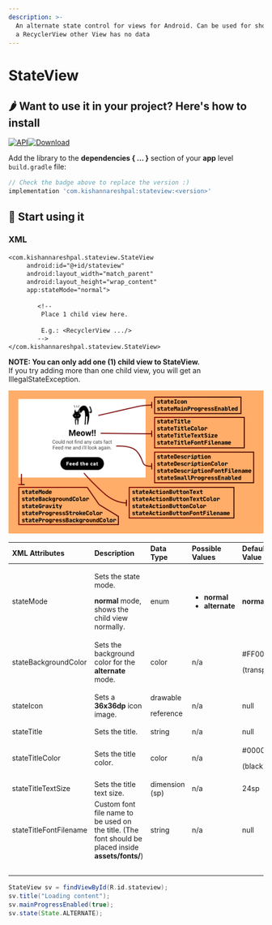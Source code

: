 ```yaml
---
description: >-
  An alternate state control for views for Android. Can be used for showing that
  a RecyclerView other View has no data
---
```


# StateView

## 🌶 Want to use it in your project? Here's how to install

[ ![API](https://img.shields.io/badge/API-16%2B-brightgreen.svg?style=flat)![Download](https://api.bintray.com/packages/kishannareshpal/maven/stateview/images/download.svg?version=1.0)](https://bintray.com/kishannareshpal/maven/stateview/1.0/link)

Add the library to the **dependencies { ... }** section of your **app** level `build.gradle` file:

```groovy
// Check the badge above to replace the version :)
implementation 'com.kishannareshpal:stateview:<version>'
```

## 🐌 Start using it

### **XML**

```markup
<com.kishannareshpal.stateview.StateView
     android:id="@+id/stateview"
     android:layout_width="match_parent"
     android:layout_height="wrap_content"
     app:stateMode="normal">
        
        <!-- 
         Place 1 child view here.
        
         E.g.: <RecyclerView .../> 
        -->  
</com.kishannareshpal.stateview.StateView>
```

**NOTE: You can only add one \(1\) child view to StateView.**  
If you try adding more than one child view, you will get an IllegalStateException.

![](.gitbook/assets/artboard%20%282%29.png)



<table>
  <thead>
    <tr>
      <th style="text-align:left"><b>XML Attributes</b>
      </th>
      <th style="text-align:left"><b>Description</b>
      </th>
      <th style="text-align:left"><b>Data Type</b>
      </th>
      <th style="text-align:left"><b>Possible Values</b>
      </th>
      <th style="text-align:left"><b>Default Value</b>
      </th>
    </tr>
  </thead>
  <tbody>
    <tr>
      <td style="text-align:left">stateMode</td>
      <td style="text-align:left">
        <p>Sets the state mode.</p>
        <p><b>normal</b> mode, shows the child view normally.</p>
      </td>
      <td style="text-align:left">enum</td>
      <td style="text-align:left">
        <ul>
          <li><b>normal</b>
          </li>
          <li><b>alternate</b>
          </li>
        </ul>
      </td>
      <td style="text-align:left"><b>normal</b>
      </td>
    </tr>
    <tr>
      <td style="text-align:left">stateBackgroundColor</td>
      <td style="text-align:left">Sets the background color for the <b>alternate </b>mode.</td>
      <td style="text-align:left">color</td>
      <td style="text-align:left">n/a</td>
      <td style="text-align:left">
        <p>#FF000000</p>
        <p>(transparent)</p>
      </td>
    </tr>
    <tr>
      <td style="text-align:left">stateIcon</td>
      <td style="text-align:left">Sets a<b> 36x36dp </b>icon image.</td>
      <td style="text-align:left">
        <p>drawable</p>
        <p>reference</p>
      </td>
      <td style="text-align:left">n/a</td>
      <td style="text-align:left">null</td>
    </tr>
    <tr>
      <td style="text-align:left">stateTitle</td>
      <td style="text-align:left">Sets the title.</td>
      <td style="text-align:left">string</td>
      <td style="text-align:left">n/a</td>
      <td style="text-align:left">null</td>
    </tr>
    <tr>
      <td style="text-align:left">stateTitleColor</td>
      <td style="text-align:left">Sets the title color.</td>
      <td style="text-align:left">color</td>
      <td style="text-align:left">n/a</td>
      <td style="text-align:left">
        <p>#000000</p>
        <p>(black)</p>
      </td>
    </tr>
    <tr>
      <td style="text-align:left">stateTitleTextSize</td>
      <td style="text-align:left">Sets the title text size.</td>
      <td style="text-align:left">dimension (sp)</td>
      <td style="text-align:left">n/a</td>
      <td style="text-align:left">24sp</td>
    </tr>
    <tr>
      <td style="text-align:left">stateTitleFontFilename</td>
      <td style="text-align:left">Custom font file name to be used on the title. (The font should be placed
        inside <b>assets/fonts/</b>)</td>
      <td style="text-align:left">string</td>
      <td style="text-align:left">n/a</td>
      <td style="text-align:left">null</td>
    </tr>
    <tr>
      <td style="text-align:left"></td>
      <td style="text-align:left"></td>
      <td style="text-align:left"></td>
      <td style="text-align:left"></td>
      <td style="text-align:left"></td>
    </tr>
    <tr>
      <td style="text-align:left"></td>
      <td style="text-align:left"></td>
      <td style="text-align:left"></td>
      <td style="text-align:left"></td>
      <td style="text-align:left"></td>
    </tr>
    <tr>
      <td style="text-align:left"></td>
      <td style="text-align:left"></td>
      <td style="text-align:left"></td>
      <td style="text-align:left"></td>
      <td style="text-align:left"></td>
    </tr>
    <tr>
      <td style="text-align:left"></td>
      <td style="text-align:left"></td>
      <td style="text-align:left"></td>
      <td style="text-align:left"></td>
      <td style="text-align:left"></td>
    </tr>
    <tr>
      <td style="text-align:left"></td>
      <td style="text-align:left"></td>
      <td style="text-align:left"></td>
      <td style="text-align:left"></td>
      <td style="text-align:left"></td>
    </tr>
  </tbody>
</table> 

```groovy
StateView sv = findViewById(R.id.stateview);
sv.title("Loading content");
sv.mainProgressEnabled(true);
sv.state(State.ALTERNATE);
```

